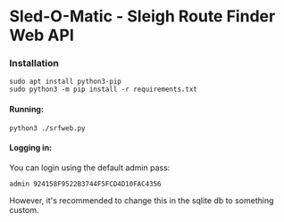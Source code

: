 # Sled-O-Matic - Sleigh Route Finder Web API

### Installation

```
sudo apt install python3-pip
sudo python3 -m pip install -r requirements.txt
```

#### Running:

`python3 ./srfweb.py`

#### Logging in:

You can login using the default admin pass:

`admin 924158F9522B3744F5FCD4D10FAC4356`

However, it's recommended to change this in the sqlite db to something custom.